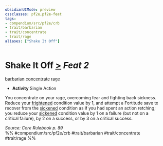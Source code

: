 ```yaml
---
obsidianUIMode: preview
cssclasses: pf2e,pf2e-feat
tags:
- compendium/src/pf2e/crb
- trait/barbarian
- trait/concentrate
- trait/rage
aliases: ["Shake It Off"]
---
```

# Shake It Off  [>](rules/core-rulebook/chapter-9-playing-the-game.md#Actions "Single Action") *Feat 2*  
[barbarian](rules/traits/barbarian.md "Barbarian Class Trait")  [concentrate](rules/traits/concentrate.md "Concentrate Action & Ability Trait")  [rage](rules/traits/rage.md "Rage Combat Trait")  

- **Activity** Single Action

You concentrate on your rage, overcoming fear and fighting back sickness. Reduce your [frightened](rules/conditions.md#Frightened) condition value by 1, and attempt a Fortitude save to recover from the [sickened](rules/conditions.md#Sickened) condition as if you had spent an action retching; you reduce your [sickened](rules/conditions.md#Sickened) condition value by 1 on a failure (but not on a critical failure), by 2 on a success, or by 3 on a critical success.

*Source: Core Rulebook p. 89*  
%% #compendium/src/pf2e/crb #trait/barbarian #trait/concentrate #trait/rage %%